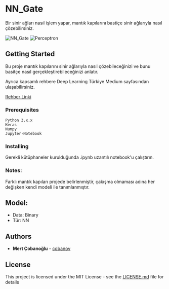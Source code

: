 # NN_Gate

Bir sinir ağları nasıl işlem yapar, mantık kapılarını bastiçe sinir ağlarıyla nasıl çözebilirsiniz.

![NN_Gate](https://cdn-images-1.medium.com/max/800/1*BvvTV2I6QIKJtr6tQNFs_g.jpeg)
![Perceptron](https://cdn-images-1.medium.com/max/800/1*wO1Nm5ve_Nffo7oQhfxLew.png)

## Getting Started

Bu proje mantık kapılarını sinir ağlarıyla nasıl çözebileceğinizi ve bunu basitçe nasıl gerçekleştirebileceğinizi anlatır.


Ayrıca kapsamlı rehbere Deep Learning Türkiye Medium sayfasından ulaşabilirsiniz.

[Rehber Linki](https://medium.com/deep-learning-turkiye/)

### Prerequisites

```
Python 3.x.x
Keras
Numpy
Jupyter-Notebook
```

### Installing

Gerekli kütüphaneler kurulduğunda .ipynb uzantılı notebook'u çalıştırın.

### Notes:
Farklı mantık kapıları projede belirlenmiştir, çakışma olmaması adına her değişken kendi modeli ile tanımlanmıştır. 

## Model:
* Data: Binary
* Tür: NN

## Authors

* **Mert Çobanoğlu** - [cobanov](https://github.com/cobanov)

## License

This project is licensed under the MIT License - see the [LICENSE.md](LICENSE.md) file for details


